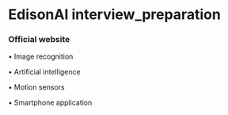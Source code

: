 # EdisonAI interview_preparation

### Official website

• Image recognition

• Artificial intelligence

• Motion sensors

• Smartphone application
